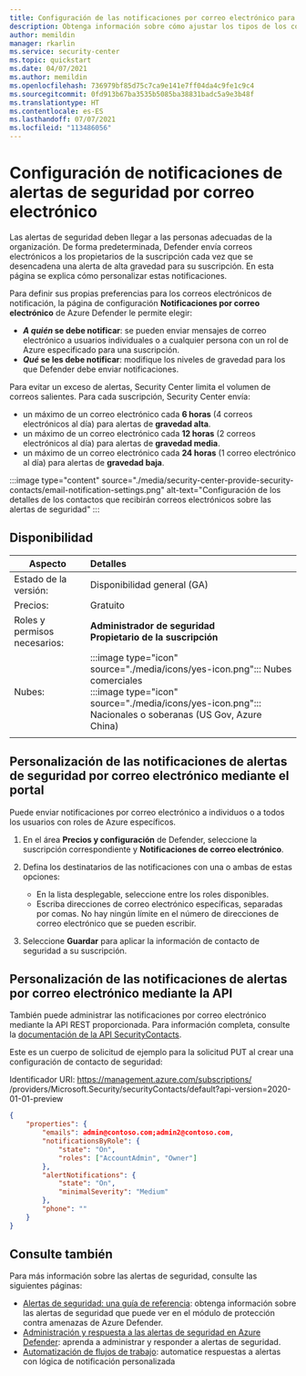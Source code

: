 ```yaml
---
title: Configuración de las notificaciones por correo electrónico para las alertas de Azure Defender
description: Obtenga información sobre cómo ajustar los tipos de los correos electrónicos enviados por Azure Defender para las alertas de seguridad.
author: memildin
manager: rkarlin
ms.service: security-center
ms.topic: quickstart
ms.date: 04/07/2021
ms.author: memildin
ms.openlocfilehash: 736979bf85d75c7ca9e141e7ff04da4c9fe1c9c4
ms.sourcegitcommit: 0fd913b67ba3535b5085ba38831badc5a9e3b48f
ms.translationtype: HT
ms.contentlocale: es-ES
ms.lasthandoff: 07/07/2021
ms.locfileid: "113486056"
---
```

# <a name="configure-email-notifications-for-security-alerts"></a>Configuración de notificaciones de alertas de seguridad por correo electrónico 

Las alertas de seguridad deben llegar a las personas adecuadas de la organización. De forma predeterminada, Defender envía correos electrónicos a los propietarios de la suscripción cada vez que se desencadena una alerta de alta gravedad para su suscripción. En esta página se explica cómo personalizar estas notificaciones.

Para definir sus propias preferencias para los correos electrónicos de notificación, la página de configuración **Notificaciones por correo electrónico** de Azure Defender le permite elegir:

- ***A quién* se debe notificar**: se pueden enviar mensajes de correo electrónico a usuarios individuales o a cualquier persona con un rol de Azure especificado para una suscripción. 
- ***Qué* se les debe notificar**: modifique los niveles de gravedad para los que Defender debe enviar notificaciones.

Para evitar un exceso de alertas, Security Center limita el volumen de correos salientes. Para cada suscripción, Security Center envía:

- un máximo de un correo electrónico cada **6 horas** (4 correos electrónicos al día) para alertas de **gravedad alta**.
- un máximo de un correo electrónico cada **12 horas** (2 correos electrónicos al día) para alertas de **gravedad media**.
- un máximo de un correo electrónico cada **24 horas** (1 correo electrónico al día) para alertas de **gravedad baja**.

:::image type="content" source="./media/security-center-provide-security-contacts/email-notification-settings.png" alt-text="Configuración de los detalles de los contactos que recibirán correos electrónicos sobre las alertas de seguridad" :::
 
## <a name="availability"></a>Disponibilidad

|Aspecto|Detalles|
|----|:----|
|Estado de la versión:|Disponibilidad general (GA)|
|Precios:|Gratuito|
|Roles y permisos necesarios:|**Administrador de seguridad**<br>**Propietario de la suscripción** |
|Nubes:|:::image type="icon" source="./media/icons/yes-icon.png"::: Nubes comerciales<br>:::image type="icon" source="./media/icons/yes-icon.png"::: Nacionales o soberanas (US Gov, Azure China)|
|||


## <a name="customize-the-security-alerts-email-notifications-via-the-portal"></a>Personalización de las notificaciones de alertas de seguridad por correo electrónico mediante el portal<a name="email"></a>
Puede enviar notificaciones por correo electrónico a individuos o a todos los usuarios con roles de Azure específicos.

1. En el área **Precios y configuración** de Defender, seleccione la suscripción correspondiente y **Notificaciones de correo electrónico**.

1. Defina los destinatarios de las notificaciones con una o ambas de estas opciones:

    - En la lista desplegable, seleccione entre los roles disponibles.
    - Escriba direcciones de correo electrónico específicas, separadas por comas. No hay ningún límite en el número de direcciones de correo electrónico que se pueden escribir.

1. Seleccione **Guardar** para aplicar la información de contacto de seguridad a su suscripción.

## <a name="customize-the-alerts-email-notifications-through-the-api"></a>Personalización de las notificaciones de alertas por correo electrónico mediante la API
También puede administrar las notificaciones por correo electrónico mediante la API REST proporcionada. Para información completa, consulte la [documentación de la API SecurityContacts](/rest/api/securitycenter/securitycontacts).

Este es un cuerpo de solicitud de ejemplo para la solicitud PUT al crear una configuración de contacto de seguridad:

Identificador URI: https://management.azure.com/subscriptions/<SubscriptionId> /providers/Microsoft.Security/securityContacts/default?api-version=2020-01-01-preview

```json
{
    "properties": {
        "emails": admin@contoso.com;admin2@contoso.com,
        "notificationsByRole": {
            "state": "On",
            "roles": ["AccountAdmin", "Owner"]
        },
        "alertNotifications": {
            "state": "On",
            "minimalSeverity": "Medium"
        },
        "phone": ""
    }
}
```


## <a name="see-also"></a>Consulte también
Para más información sobre las alertas de seguridad, consulte las siguientes páginas:

- [Alertas de seguridad: una guía de referencia](alerts-reference.md): obtenga información sobre las alertas de seguridad que puede ver en el módulo de protección contra amenazas de Azure Defender.
- [Administración y respuesta a las alertas de seguridad en Azure Defender](security-center-managing-and-responding-alerts.md): aprenda a administrar y responder a alertas de seguridad.
- [Automatización de flujos de trabajo](workflow-automation.md): automatice respuestas a alertas con lógica de notificación personalizada